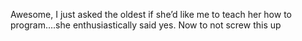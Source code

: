 <!--
id: 2085510070
link: http://kevinisom.info/post/2085510070/awesome-i-just-asked-the-oldest-if-shed-like-me
slug: awesome-i-just-asked-the-oldest-if-shed-like-me
date: Sat Dec 04 2010 10:58:25 GMT+1300 (NZDT)
raw: {"blog_name":"kevinisom","id":2085510070,"post_url":"http://kevinisom.info/post/2085510070/awesome-i-just-asked-the-oldest-if-shed-like-me","slug":"awesome-i-just-asked-the-oldest-if-shed-like-me","type":"text","date":"2010-12-03 21:58:25 GMT","timestamp":1291413505,"state":"published","format":"html","reblog_key":"mQjw1WwM","tags":[],"short_url":"http://tmblr.co/Zw68Yy1yJbks","highlighted":[],"feed_item":"http://twitter.com/kev_nz/statuses/10788628863123457","from_feed_id":650289,"note_count":0,"title":null,"body":"<p>Awesome, I just asked the oldest if she&#8217;d like me to teach her how to program&#8230;.she enthusiastically said yes. Now to not screw this up</p>"}
publish: 2010-12-04
tags: 
title: null
-->


Awesome, I just asked the oldest if she’d like me to teach her how to
program….she enthusiastically said yes. Now to not screw this up



